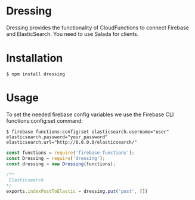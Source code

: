 # Dressing
Dressing provides the functionality of CloudFunctions to connect Firebase and ElasticSearch. You need to use Salada for clients.

# Installation

`$ npm install dressing`

# Usage

To set the needed firebase config variables we use the Firebase CLI functions:config:set command:

`$ firebase functions:config:set elasticsearch.username="user" elasticsearch.password="your_password" elasticsearch.url="http://0.0.0.0/elasticsearch/"`

``` index.js
const functions = require('firebase-functions');
const Dressing = require('dressing');
const dressing = new Dressing(functions);

/**
 Elasticsearch
*/
exports.indexPostToElastic = dressing.put('post', [])
```
